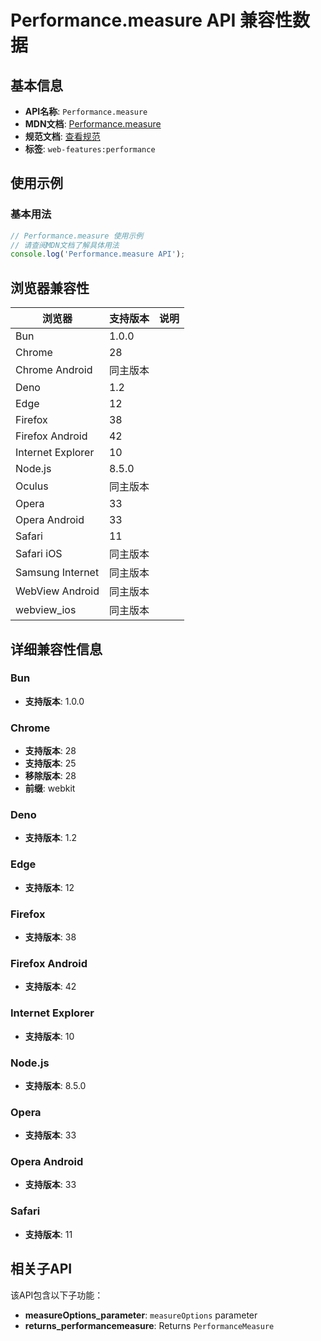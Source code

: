 # Performance.measure API 兼容性数据

## 基本信息

- **API名称**: `Performance.measure`
- **MDN文档**: [Performance.measure](https://developer.mozilla.org/docs/Web/API/Performance/measure)
- **规范文档**: [查看规范](https://w3c.github.io/user-timing/#dom-performance-measure)
- **标签**: `web-features:performance`

## 使用示例

### 基本用法

```javascript
// Performance.measure 使用示例
// 请查阅MDN文档了解具体用法
console.log('Performance.measure API');
```

## 浏览器兼容性

| 浏览器 | 支持版本 | 说明 |
|--------|----------|------|
| Bun | 1.0.0 |  |
| Chrome | 28 |  |
| Chrome Android | 同主版本 |  |
| Deno | 1.2 |  |
| Edge | 12 |  |
| Firefox | 38 |  |
| Firefox Android | 42 |  |
| Internet Explorer | 10 |  |
| Node.js | 8.5.0 |  |
| Oculus | 同主版本 |  |
| Opera | 33 |  |
| Opera Android | 33 |  |
| Safari | 11 |  |
| Safari iOS | 同主版本 |  |
| Samsung Internet | 同主版本 |  |
| WebView Android | 同主版本 |  |
| webview_ios | 同主版本 |  |

## 详细兼容性信息

### Bun

- **支持版本**: 1.0.0

### Chrome

- **支持版本**: 28
- **支持版本**: 25
- **移除版本**: 28
- **前缀**: webkit

### Deno

- **支持版本**: 1.2

### Edge

- **支持版本**: 12

### Firefox

- **支持版本**: 38

### Firefox Android

- **支持版本**: 42

### Internet Explorer

- **支持版本**: 10

### Node.js

- **支持版本**: 8.5.0

### Opera

- **支持版本**: 33

### Opera Android

- **支持版本**: 33

### Safari

- **支持版本**: 11

## 相关子API

该API包含以下子功能：

- **measureOptions_parameter**: `measureOptions` parameter
- **returns_performancemeasure**: Returns `PerformanceMeasure`

